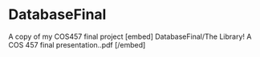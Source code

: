# DatabaseFinal
A copy of my COS457 final project
[embed] DatabaseFinal/The Library! A COS 457 final presentation..pdf [/embed]
